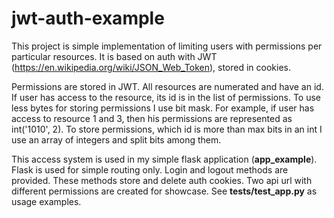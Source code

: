 # jwt-auth-example

This project is simple implementation of limiting users with
permissions per particular resources. It is based on auth with
JWT (https://en.wikipedia.org/wiki/JSON_Web_Token), stored in cookies.

Permissions are stored in JWT.
All resources are numerated and have an id. 
If user has access to the resource, its id is in the list of permissions.
To use less bytes for storing permissions I use bit mask.
For example, if user has access to resource 1 and 3, then
his permissions are represented as int('1010', 2).
To store permissions, which id is more than max bits in an int
I use an array of integers and split bits among them.

This access system is used in my simple flask application (**app_example**).
Flask is used for simple routing only.
Login and logout methods are provided. These methods store and delete
auth cookies. Two api url with different permissions are created for
showcase. See **tests/test_app.py** as usage examples.
